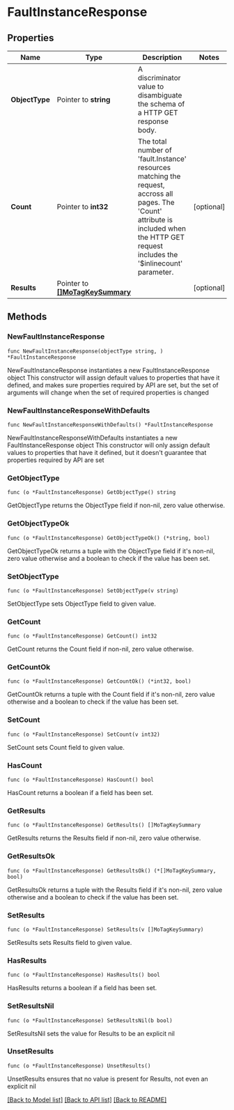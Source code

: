 # FaultInstanceResponse

## Properties

Name | Type | Description | Notes
------------ | ------------- | ------------- | -------------
**ObjectType** | Pointer to **string** | A discriminator value to disambiguate the schema of a HTTP GET response body. | 
**Count** | Pointer to **int32** | The total number of &#39;fault.Instance&#39; resources matching the request, accross all pages. The &#39;Count&#39; attribute is included when the HTTP GET request includes the &#39;$inlinecount&#39; parameter. | [optional] 
**Results** | Pointer to [**[]MoTagKeySummary**](mo.TagKeySummary.md) |  | [optional] 

## Methods

### NewFaultInstanceResponse

`func NewFaultInstanceResponse(objectType string, ) *FaultInstanceResponse`

NewFaultInstanceResponse instantiates a new FaultInstanceResponse object
This constructor will assign default values to properties that have it defined,
and makes sure properties required by API are set, but the set of arguments
will change when the set of required properties is changed

### NewFaultInstanceResponseWithDefaults

`func NewFaultInstanceResponseWithDefaults() *FaultInstanceResponse`

NewFaultInstanceResponseWithDefaults instantiates a new FaultInstanceResponse object
This constructor will only assign default values to properties that have it defined,
but it doesn't guarantee that properties required by API are set

### GetObjectType

`func (o *FaultInstanceResponse) GetObjectType() string`

GetObjectType returns the ObjectType field if non-nil, zero value otherwise.

### GetObjectTypeOk

`func (o *FaultInstanceResponse) GetObjectTypeOk() (*string, bool)`

GetObjectTypeOk returns a tuple with the ObjectType field if it's non-nil, zero value otherwise
and a boolean to check if the value has been set.

### SetObjectType

`func (o *FaultInstanceResponse) SetObjectType(v string)`

SetObjectType sets ObjectType field to given value.


### GetCount

`func (o *FaultInstanceResponse) GetCount() int32`

GetCount returns the Count field if non-nil, zero value otherwise.

### GetCountOk

`func (o *FaultInstanceResponse) GetCountOk() (*int32, bool)`

GetCountOk returns a tuple with the Count field if it's non-nil, zero value otherwise
and a boolean to check if the value has been set.

### SetCount

`func (o *FaultInstanceResponse) SetCount(v int32)`

SetCount sets Count field to given value.

### HasCount

`func (o *FaultInstanceResponse) HasCount() bool`

HasCount returns a boolean if a field has been set.

### GetResults

`func (o *FaultInstanceResponse) GetResults() []MoTagKeySummary`

GetResults returns the Results field if non-nil, zero value otherwise.

### GetResultsOk

`func (o *FaultInstanceResponse) GetResultsOk() (*[]MoTagKeySummary, bool)`

GetResultsOk returns a tuple with the Results field if it's non-nil, zero value otherwise
and a boolean to check if the value has been set.

### SetResults

`func (o *FaultInstanceResponse) SetResults(v []MoTagKeySummary)`

SetResults sets Results field to given value.

### HasResults

`func (o *FaultInstanceResponse) HasResults() bool`

HasResults returns a boolean if a field has been set.

### SetResultsNil

`func (o *FaultInstanceResponse) SetResultsNil(b bool)`

 SetResultsNil sets the value for Results to be an explicit nil

### UnsetResults
`func (o *FaultInstanceResponse) UnsetResults()`

UnsetResults ensures that no value is present for Results, not even an explicit nil

[[Back to Model list]](../README.md#documentation-for-models) [[Back to API list]](../README.md#documentation-for-api-endpoints) [[Back to README]](../README.md)


